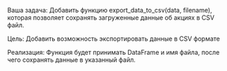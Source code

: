 Ваша задача:
Добавить функцию export_data_to_csv(data, filename), которая позволяет сохранять загруженные данные об акциях в CSV файл.

 Цель:
Добавить возможность экспортировать данные в CSV формате

Реализация:
Функция будет принимать DataFrame и имя файла, после чего сохранять данные в указанный файл.


